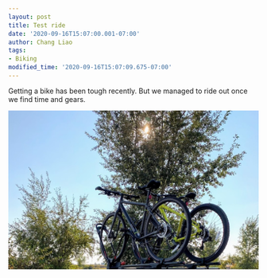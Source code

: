 ```yaml
---
layout: post
title: Test ride
date: '2020-09-16T15:07:00.001-07:00'
author: Chang Liao
tags:
- Biking
modified_time: '2020-09-16T15:07:09.675-07:00'
---
```


Getting a bike has been tough recently. But we managed to ride out once we find time and gears.

![Figure 1](https://github.com/changliao/life/blob/main/_figure/2020/bike_ride.jpg?raw=true)